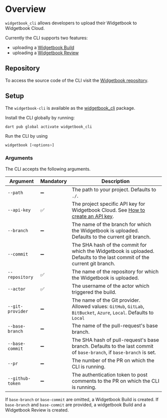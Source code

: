 # Overview

`widgetbook_cli` allows developers to upload their Widgetbook to Widgetbook Cloud.

Currently the CLI supports two features:
- uploading a [Widgetbook Build](https://docs.widgetbook.io/widgetbook-cloud/hosting)
- uploading a [Widgetbook Review](https://docs.widgetbook.io/widgetbook-cloud/review)

## Repository

To access the source code of the CLI visit the [Widgetbook repository](https://github.com/widgetbook/widgetbook/tree/main/packages/widgetbook_cli).

## Setup

The `widgetbook-cli` is available as the [widgetbook_cli](https://pub.dev/packages/widgetbook_cli) package.

Install the CLI globally by running: 

```bash
dart pub global activate widgetbook_cli
```

Run the CLI by using
```bash
widgetbook [<options>]
```

### Arguments

The CLI accepts the following arguments.

| Argument         | Mandatory | Description |
| ---------------- | --------- | ----------- |
| `--path`         | ➖        | The path to your project. Defaults to `./`. |
| `--api-key`      | ✅        | The project specific API key for Widgetbook Cloud. See [How to create an API key](https://docs.widgetbook.io/widgetbook-cloud/hosting#how-to-create-an-api-key).|
| `--branch`       | ➖        | The name of the branch for which the Widgetbook is uploaded. Defaults to the current git branch. |
| `--commit`       | ➖        | The SHA hash of the commit for which the Widgetbook is uploaded. Defaults to the last commit of the current git branch. |
| `--repository`   | ✅        | The name of the repository for which the Widgetbook is uploaded.|
| `--actor`        | ✅        | The username of the actor which triggered the build.|
| `--git-provider` | ➖        | The name of the Git provider. Allowed values: `GitHub`, `GitLab`, `BitBucket`, `Azure`, `Local`. Defaults to `Local` |
| `--base-branch`  | ➖        | The name of the pull-request's base branch. |
| `--base-commit`  | ➖        | The SHA hash of pull-request's base branch. Defaults to the last commit of `base-branch`, if `base-branch` is set. |
| `--pr`           | ➖        | The number of the PR on which the CLI is running. |
| `--github-token` | ➖        | The authentication token to post comments to the PR on which the CLI is running. |

If `base-branch` or `base-commit` are omitted, a Widgetbook Build is created. 
If `base-branch` and `base-commit` are provided, a widgetbook Build and a Widgetbook Review is created.